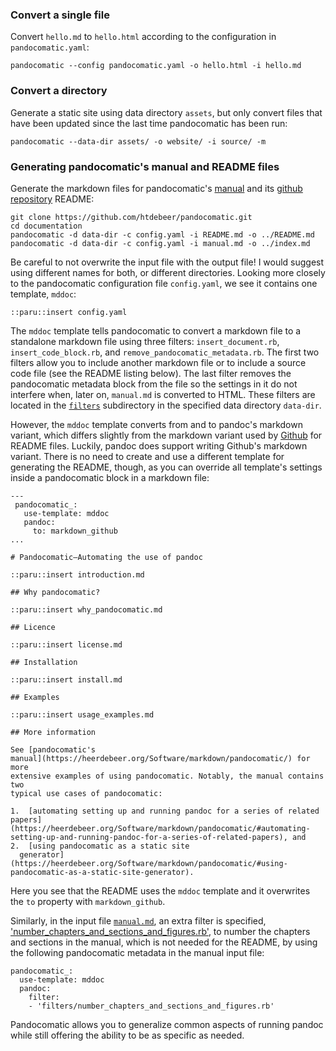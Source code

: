 ### Convert a single file

Convert `hello.md` to `hello.html` according to the configuration in
`pandocomatic.yaml`:

~~~{.bash}
pandocomatic --config pandocomatic.yaml -o hello.html -i hello.md
~~~

### Convert a directory

Generate a static site using data directory `assets`, but only convert files
that have been updated since the last time pandocomatic has been run:

~~~{.bash}
pandocomatic --data-dir assets/ -o website/ -i source/ -m
~~~

### Generating pandocomatic's manual and README files

Generate the markdown files for pandocomatic's
[manual](https://heerdebeer.org/Software/markdown/pandocomatic/) and its
[github repository](https://github.com/htdebeer/pandocomatic) README:

~~~{.bash}
git clone https://github.com/htdebeer/pandocomatic.git
cd documentation
pandocomatic -d data-dir -c config.yaml -i README.md -o ../README.md
pandocomatic -d data-dir -c config.yaml -i manual.md -o ../index.md
~~~

Be careful to not overwrite the input file with the output file! I would
suggest using different names for both, or different directories. Looking more
closely to the pandocomatic configuration file `config.yaml`, we see it
contains one template, `mddoc`:

~~~{.yaml}
::paru::insert config.yaml
~~~

The `mddoc` template tells pandocomatic to convert a markdown file to a
standalone markdown file using three filters: `insert_document.rb`,
`insert_code_block.rb`, and `remove_pandocomatic_metadata.rb`. The first two
filters allow you to include another markdown file or to include a source code
file (see the README listing below). The last filter removes the pandocomatic
metadata block from the file so the settings in it do not interfere when,
later on, `manual.md` is converted to HTML.  These filters are located in the
[`filters`](https://github.com/htdebeer/pandocomatic/tree/master/documentation/data-dir/filters)
subdirectory in the specified data directory `data-dir`.

However, the `mddoc` template converts from and to pandoc's markdown variant,
which differs slightly from the markdown variant used by
[Github](https://github.com/) for README files. Luckily, pandoc does support
writing Github's markdown variant. There is no need to create and use a
different template for generating the README, though, as you can override all
template's settings inside a pandocomatic block in a markdown file:

~~~{.markdown}
---
 pandocomatic_:
   use-template: mddoc
   pandoc:
     to: markdown_github
...
 
# Pandocomatic—Automating the use of pandoc

::paru::insert introduction.md

## Why pandocomatic?

::paru::insert why_pandocomatic.md

## Licence

::paru::insert license.md

## Installation

::paru::insert install.md

## Examples

::paru::insert usage_examples.md

## More information

See [pandocomatic's
manual](https://heerdebeer.org/Software/markdown/pandocomatic/) for more
extensive examples of using pandocomatic. Notably, the manual contains two
typical use cases of pandocomatic:

1.  [automating setting up and running pandoc for a series of related papers](https://heerdebeer.org/Software/markdown/pandocomatic/#automating-setting-up-and-running-pandoc-for-a-series-of-related-papers), and 
2.  [using pandocomatic as a static site
  generator](https://heerdebeer.org/Software/markdown/pandocomatic/#using-pandocomatic-as-a-static-site-generator).
~~~

Here you see that the README uses the `mddoc` template and it overwrites the
`to` property with `markdown_github`.

Similarly, in the input file
[`manual.md`](https://github.com/htdebeer/pandocomatic/blob/master/documentation/manual.md),
an extra filter is specified, ['number_chapters_and_sections_and_figures.rb'](https://github.com/htdebeer/pandocomatic/blob/master/documentation/data-dir/filters/number_chapters_and_sections_and_figures.rb), to number the chapters and sections in the manual, which is not needed for the README, by using the following pandocomatic metadata in the manual input file:

~~~{.yaml}
pandocomatic_:
  use-template: mddoc
  pandoc:
    filter: 
    - 'filters/number_chapters_and_sections_and_figures.rb'
~~~ 

Pandocomatic allows you to generalize common aspects of running pandoc while
still offering the ability to be as specific as needed.
